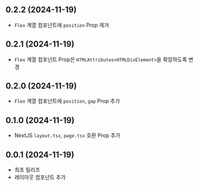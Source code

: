 ## 0.2.2 (2024-11-19)

- `Flex` 계열 컴포넌트에 `position` Prop 제거

## 0.2.1 (2024-11-19)

- `Flex` 계열 컴포넌트 Prop은 `HTMLAttributes<HTMLDivElement>`을 확장하도록 변경

## 0.2.0 (2024-11-19)

- `Flex` 계열 컴포넌트에 `position`, `gap` Prop 추가

## 0.1.0 (2024-11-19)

- NextJS `layout.tsx`, `page.tsx` 호환 Prop 추가

## 0.0.1 (2024-11-19)

- 최초 릴리즈
- 레이아웃 컴포넌트 추가

